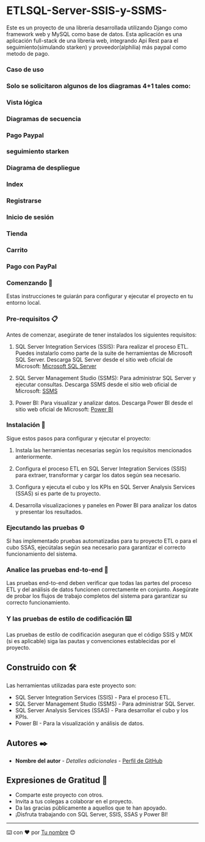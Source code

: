 # ETLSQL-Server-SSIS-y-SSMS-
Este es un proyecto de una librería desarrollada utilizando Django como framework web y MySQL como base de datos. Esta aplicación es una aplicación full-stack de una libreria web, integrando Api Rest para el seguimiento(simulando starken) y proveedor(alphilia) más paypal como metodo de pago.
### Caso de uso


### Solo se solicitaron algunos de los diagramas 4+1 tales como:

### Vista lógica


### 

### Diagramas de secuencia

### Pago Paypal


### seguimiento starken

### Diagrama de despliegue


### Index



### Registrarse


### Inicio de sesión


### Tienda

### Carrito


### Pago con PayPal


### Comenzando 🚀

Estas instrucciones te guiarán para configurar y ejecutar el proyecto en tu entorno local.

### Pre-requisitos 📋

Antes de comenzar, asegúrate de tener instalados los siguientes requisitos:

1. SQL Server Integration Services (SSIS): Para realizar el proceso ETL. Puedes instalarlo como parte de la suite de herramientas de Microsoft SQL Server.
   Descarga SQL Server desde el sitio web oficial de Microsoft: [Microsoft SQL Server](https://www.microsoft.com/es-es/sql-server/sql-server-downloads)

2. SQL Server Management Studio (SSMS): Para administrar SQL Server y ejecutar consultas.
   Descarga SSMS desde el sitio web oficial de Microsoft: [SSMS](https://docs.microsoft.com/en-us/sql/ssms/download-sql-server-management-studio-ssms?view=sql-server-ver15)

3. Power BI: Para visualizar y analizar datos.
   Descarga Power BI desde el sitio web oficial de Microsoft: [Power BI](https://powerbi.microsoft.com/es-es/downloads/)

### Instalación 🔧

Sigue estos pasos para configurar y ejecutar el proyecto:

1. Instala las herramientas necesarias según los requisitos mencionados anteriormente.

2. Configura el proceso ETL en SQL Server Integration Services (SSIS) para extraer, transformar y cargar los datos según sea necesario.

3. Configura y ejecuta el cubo y los KPIs en SQL Server Analysis Services (SSAS) si es parte de tu proyecto.

4. Desarrolla visualizaciones y paneles en Power BI para analizar los datos y presentar los resultados.

### Ejecutando las pruebas ⚙️

Si has implementado pruebas automatizadas para tu proyecto ETL o para el cubo SSAS, ejecútalas según sea necesario para garantizar el correcto funcionamiento del sistema.

### Analice las pruebas end-to-end 🔩

Las pruebas end-to-end deben verificar que todas las partes del proceso ETL y del análisis de datos funcionen correctamente en conjunto. Asegúrate de probar los flujos de trabajo completos del sistema para garantizar su correcto funcionamiento.

### Y las pruebas de estilo de codificación ⌨️

Las pruebas de estilo de codificación aseguran que el código SSIS y MDX (si es aplicable) siga las pautas y convenciones establecidas por el proyecto.

## Construido con 🛠️

Las herramientas utilizadas para este proyecto son:

- SQL Server Integration Services (SSIS) - Para el proceso ETL.
- SQL Server Management Studio (SSMS) - Para administrar SQL Server.
- SQL Server Analysis Services (SSAS) - Para desarrollar el cubo y los KPIs.
- Power BI - Para la visualización y análisis de datos.

## Autores ✒️

* **Nombre del autor** - *Detalles adicionales* - [Perfil de GitHub](https://github.com/usuario)

## Expresiones de Gratitud 🎁

* Comparte este proyecto con otros.
* Invita a tus colegas a colaborar en el proyecto.
* Da las gracias públicamente a aquellos que te han apoyado.
* ¡Disfruta trabajando con SQL Server, SSIS, SSAS y Power BI!

---
⌨️ con ❤️ por [Tu nombre](https://github.com/usuario) 😊
